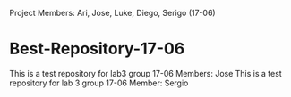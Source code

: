 Project Members: Ari, Jose, Luke, Diego, Serigo (17-06)
# Best-Repository-17-06
This is a test repository for lab3 group 17-06 Members: Jose
This is a test repository for lab 3 group 17-06 Member: Sergio
